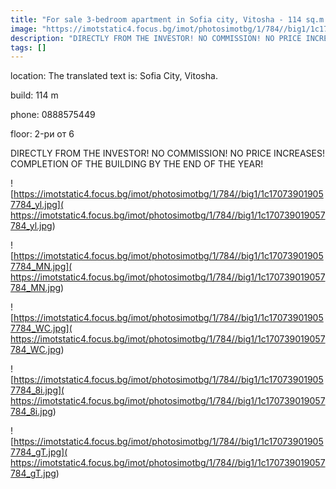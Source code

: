 ```yaml
---
title: "For sale 3-bedroom apartment in Sofia city, Vitosha - 114 sq.m / 219000 EUR :: imot.bg Advertisement"
image: "https://imotstatic4.focus.bg/imot/photosimotbg/1/784//big1/1c170739019057784_It.jpg"
description: "DIRECTLY FROM THE INVESTOR! NO COMMISSION! NO PRICE INCREASES! COMPLETION OF THE BUILDING BY THE END OF THE YEAR!"
tags: []
---
```


location: The translated text is: Sofia City, Vitosha.

build: 114 m

phone: 0888575449

floor: 2-ри от 6

DIRECTLY FROM THE INVESTOR! NO COMMISSION! NO PRICE INCREASES! COMPLETION OF THE BUILDING BY THE END OF THE YEAR!


![https://imotstatic4.focus.bg/imot/photosimotbg/1/784//big1/1c170739019057784_yl.jpg]( https://imotstatic4.focus.bg/imot/photosimotbg/1/784//big1/1c170739019057784_yl.jpg)


![https://imotstatic4.focus.bg/imot/photosimotbg/1/784//big1/1c170739019057784_MN.jpg]( https://imotstatic4.focus.bg/imot/photosimotbg/1/784//big1/1c170739019057784_MN.jpg)


![https://imotstatic4.focus.bg/imot/photosimotbg/1/784//big1/1c170739019057784_WC.jpg]( https://imotstatic4.focus.bg/imot/photosimotbg/1/784//big1/1c170739019057784_WC.jpg)


![https://imotstatic4.focus.bg/imot/photosimotbg/1/784//big1/1c170739019057784_8i.jpg]( https://imotstatic4.focus.bg/imot/photosimotbg/1/784//big1/1c170739019057784_8i.jpg)


![https://imotstatic4.focus.bg/imot/photosimotbg/1/784//big1/1c170739019057784_gT.jpg]( https://imotstatic4.focus.bg/imot/photosimotbg/1/784//big1/1c170739019057784_gT.jpg)


